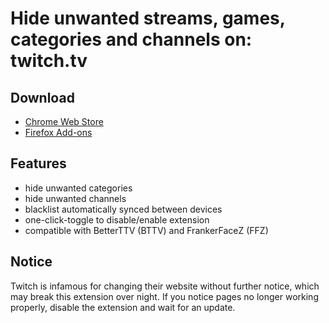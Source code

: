 # Hide unwanted streams, games, categories and channels on: twitch.tv

## Download
- [Chrome Web Store](https://chrome.google.com/webstore/detail/unwanted-twitch/egbpddkgpjmliolmpjenjomflclekjld)
- [Firefox Add-ons](https://addons.mozilla.org/firefox/addon/unwanted-twitch/)

## Features
- hide unwanted categories
- hide unwanted channels
- blacklist automatically synced between devices
- one-click-toggle to disable/enable extension
- compatible with BetterTTV (BTTV) and FrankerFaceZ (FFZ)

## Notice
Twitch is infamous for changing their website without further notice, which may break this extension over night. If you notice pages no longer working properly, disable the extension and wait for an update.
